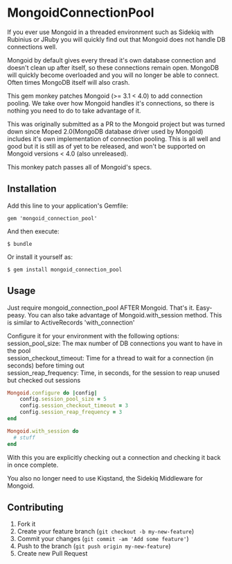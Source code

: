 # MongoidConnectionPool

If you ever use Mongoid in a threaded environment such as Sidekiq with Rubinius
or JRuby you will quickly find out that Mongoid does not handle DB connections
well.

Mongoid by default gives every thread it's own database connection and doesn't
clean up after itself, so these connections remain open.
MongoDB will quickly become overloaded and you will no longer be able to connect.
Often times MongoDB itself will also crash.

This gem monkey patches Mongoid (>= 3.1 < 4.0) to add connection pooling.
We take over how Mongoid handles it's connections, so there is nothing you need
to do to take advantage of it.

This was originally submitted as a PR to the Mongoid project but was turned down
since Moped 2.0(MongoDB database driver used by Mongoid) includes it's own
implementation of connection pooling.
This is all well and good but it is still as of yet to be released, and won't
be supported on Mongoid versions < 4.0 (also unreleased).

This monkey patch passes all of Mongoid's specs.

## Installation

Add this line to your application's Gemfile:

    gem 'mongoid_connection_pool'

And then execute:

    $ bundle

Or install it yourself as:

    $ gem install mongoid_connection_pool

## Usage

Just require mongoid_connection_pool AFTER Mongoid.  That's it.  Easy-peasy.
You can also take advantage of Mongoid.with_session method.
This is similar to ActiveRecords 'with_connection'

Configure it for your environment with the following options:<br />
session_pool_size: The max number of DB connections you want to have in the pool<br />
session_checkout_timeout: Time for a thread to wait for a connection (in seconds) before timing out<br />
session_reap_frequency: Time, in seconds, for the session to reap unused but checked out sessions
```ruby
Mongoid.configure do |config|
    config.session_pool_size = 5
    config.session_checkout_timeout = 3
    config.session_reap_frequency = 3
end
```


```ruby
Mongoid.with_session do
  # stuff
end
```
With this you are explicitly checking out a connection and checking it back in
once complete.

You also no longer need to use Kiqstand, the Sidekiq Middleware for Mongoid.

## Contributing

1. Fork it
2. Create your feature branch (`git checkout -b my-new-feature`)
3. Commit your changes (`git commit -am 'Add some feature'`)
4. Push to the branch (`git push origin my-new-feature`)
5. Create new Pull Request

